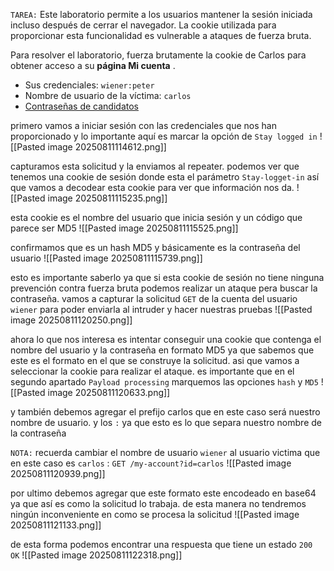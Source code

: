 `TAREA:` Este laboratorio permite a los usuarios mantener la sesión iniciada incluso después de cerrar el navegador. La cookie utilizada para proporcionar esta funcionalidad es vulnerable a ataques de fuerza bruta.

Para resolver el laboratorio, fuerza brutamente la cookie de Carlos para obtener acceso a su **página Mi cuenta** .

- Sus credenciales: `wiener:peter`
- Nombre de usuario de la víctima: `carlos`
- [Contraseñas de candidatos](https://portswigger.net/web-security/authentication/auth-lab-passwords)

primero vamos a iniciar sesión con las credenciales que nos han proporcionado y lo importante aquí es marcar la opción de `Stay logged in`
![[Pasted image 20250811114612.png]]

capturamos esta solicitud y la enviamos al repeater. podemos ver que tenemos una cookie de sesión donde esta el parámetro `Stay-logget-in` así que vamos a decodear esta cookie para ver que información nos da.
![[Pasted image 20250811115235.png]]

esta cookie es el nombre del usuario que inicia sesión y un código que parece ser MD5
![[Pasted image 20250811115525.png]]

confirmamos que es un hash MD5 y básicamente es la contraseña del usuario
![[Pasted image 20250811115739.png]]

esto es importante saberlo ya que si esta cookie de sesión no tiene ninguna prevención contra fuerza bruta podemos realizar un ataque pera buscar la contraseña. vamos a capturar la solicitud `GET` de la cuenta del usuario `wiener` para poder enviarla al intruder y hacer nuestras pruebas
![[Pasted image 20250811120250.png]]

ahora lo que nos interesa es intentar conseguir una cookie que contenga el nombre del usuario y la contraseña en formato MD5 ya que sabemos que este es el formato en el que se construye la solicitud. asi que vamos a seleccionar la cookie para realizar el ataque. es importante que en el segundo apartado `Payload processing` marquemos las opciones `hash` y `MD5` 
![[Pasted image 20250811120633.png]]

y también debemos agregar el prefijo carlos que en este caso será nuestro nombre de usuario. y los `:` ya que esto es lo que separa nuestro nombre de la contraseña

`NOTA:` recuerda cambiar el nombre de usuario `wiener` al usuario victima que en este caso es `carlos` : `GET /my-account?id=carlos` 
![[Pasted image 20250811120939.png]]

por ultimo debemos agregar que este formato este encodeado en base64 ya que así es como la solicitud lo trabaja. de esta manera no tendremos ningún inconveniente en como se procesa la solicitud 
![[Pasted image 20250811121133.png]]

de esta forma podemos encontrar una respuesta que tiene un estado `200 OK` 
![[Pasted image 20250811122318.png]]